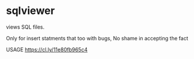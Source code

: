 # sqlviewer
views SQL files.


Only for insert statments that too with bugs, 
No shame in accepting the fact

USAGE
https://cl.ly/11e80fb965c4
